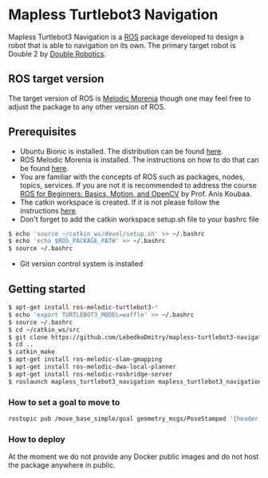 # Mapless Turtlebot3 Navigation

Mapless Turtlebot3 Navigation is a [ROS](http://www.ros.org/) package developed to design a robot that is able to navigation on its own. The primary target robot is Double 2 by [Double Robotics](https://www.doublerobotics.com).

## ROS target version

The target version of ROS is [Melodic Morenia](http://wiki.ros.org/melodic) though one may feel free to adjust the package to any other version of ROS.

## Prerequisites

- Ubuntu Bionic is installed. The distribution can be found [here](http://releases.ubuntu.com/18.04/).
- ROS Melodic Morenia is installed. The instructions on how to do that can be found [here](http://wiki.ros.org/melodic/Installation).
- You are familiar with the concepts of ROS such as packages, nodes, topics, services. If you are not it is recommended to address the course [ROS for Beginners: Basics, Motion, and OpenCV](https://www.udemy.com/ros-essentials/) by Prof. Anis Koubaa.
- The catkin workspace is created. If it is not please follow the instructions [here](http://wiki.ros.org/catkin/Tutorials/create_a_workspace).
- Don't forget to add the catkin workspace setup.sh file to your bashrc file
```sh
$ echo 'source ~/catkin_ws/devel/setup.sh' >> ~/.bashrc
$ echo 'echo $ROS_PACKAGE_PATH' >> ~/.bashrc
$ source ~/.bashrc
```
- Git version control system is installed

## Getting started

```sh
$ apt-get install ros-melodic-turtlebot3-*
$ echo 'export TURTLEBOT3_MODEL=waffle' >> ~/.bashrc
$ source ~/.bashrc
$ cd ~/catkin_ws/src
$ git clone https://github.com/LebedkoDmitry/mapless-turtlebot3-navigation.git
$ cd ..
$ catkin_make
$ apt-get install ros-melodic-slam-gmapping
$ apt-get install ros-melodic-dwa-local-planner
$ apt-get install ros-melodic-rosbridge-server
$ roslaunch mapless_turtlebot3_navigation mapless_turtlebot3_navigation.launch
```

### How to set a goal to move to

```sh
rostopic pub /move_base_simple/goal geometry_msgs/PoseStamped '{header: {stamp: now, frame_id: "map"}, pose: {position: {x: 5.0, y: 2.0, z: 0.0}, orientation: {w: 1.0}}}' --once -v
```

### How to deploy

At the moment we do not provide any Docker public images and do not host the package anywhere in public.
